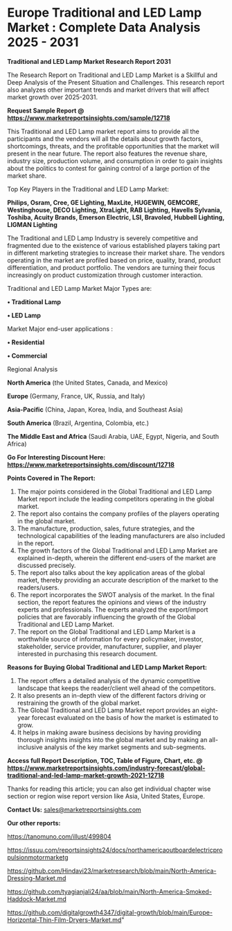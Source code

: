 # Europe Traditional and LED Lamp Market : Complete Data Analysis 2025 - 2031

<strong>Traditional and LED Lamp Market Research Report 2031</strong>

The Research Report on Traditional and LED Lamp Market is a Skillful and Deep Analysis of the Present Situation and Challenges. This research report also analyzes other important trends and market drivers that will affect market growth over 2025-2031.

<strong>Request Sample Report @ <a href=https://www.marketreportsinsights.com/sample/12718>https://www.marketreportsinsights.com/sample/12718</a></strong>

This Traditional and LED Lamp market report aims to provide all the participants and the vendors will all the details about growth factors, shortcomings, threats, and the profitable opportunities that the market will present in the near future. The report also features the revenue share, industry size, production volume, and consumption in order to gain insights about the politics to contest for gaining control of a large portion of the market share.

Top Key Players in the Traditional and LED Lamp Market:

<strong>Philips, Osram, Cree, GE Lighting, MaxLite, HUGEWIN, GEMCORE, Westinghouse, DECO Lighting, XtraLight, RAB Lighting, Havells Sylvania, Toshiba, Acuity Brands, Emerson Electric, LSI, Bravoled, Hubbell Lighting, LIGMAN Lighting</strong>

The Traditional and LED Lamp Industry is severely competitive and fragmented due to the existence of various established players taking part in different marketing strategies to increase their market share. The vendors operating in the market are profiled based on price, quality, brand, product differentiation, and product portfolio. The vendors are turning their focus increasingly on product customization through customer interaction.

Traditional and LED Lamp Market Major Types are:

<strong>• Traditional Lamp

• LED Lamp</strong>

Market Major end-user applications :

<strong>• Residential

• Commercial</strong>

Regional Analysis

</u><strong><b>North America</b></strong> (the United States, Canada, and Mexico)

<strong><b>Europe </b></strong>(Germany, France, UK, Russia, and Italy)

<strong><b>Asia-Pacific</b></strong> (China, Japan, Korea, India, and Southeast Asia)

<strong><b>South America</b></strong> (Brazil, Argentina, Colombia, etc.)

<strong><b>The Middle East and Africa</b></strong> (Saudi Arabia, UAE, Egypt, Nigeria, and South Africa)

<strong>Go For Interesting Discount Here: <a href=https://www.marketreportsinsights.com/discount/12718>https://www.marketreportsinsights.com/discount/12718</a></strong>

<strong>Points Covered in The Report:</strong>
<ol>
  <li>The major points considered in the Global Traditional and LED Lamp Market report include the leading competitors operating in the global market.</li>
  <li>The report also contains the company profiles of the players operating in the global market.</li>
  <li>The manufacture, production, sales, future strategies, and the technological capabilities of the leading manufacturers are also included in the report.</li>
  <li>The growth factors of the Global Traditional and LED Lamp Market are explained in-depth, wherein the different end-users of the market are discussed precisely.</li>
  <li>The report also talks about the key application areas of the global market, thereby providing an accurate description of the market to the readers/users.</li>
  <li>The report incorporates the SWOT analysis of the market. In the final section, the report features the opinions and views of the industry experts and professionals. The experts analyzed the export/import policies that are favorably influencing the growth of the Global Traditional and LED Lamp Market.</li>
  <li>The report on the Global Traditional and LED Lamp Market is a worthwhile source of information for every policymaker, investor, stakeholder, service provider, manufacturer, supplier, and player interested in purchasing this research document.</li>
</ol>
<strong>Reasons for Buying Global Traditional and LED Lamp Market Report:</strong>

<ol>
  <li>The report offers a detailed analysis of the dynamic competitive landscape that keeps the reader/client well ahead of the competitors.</li>
  <li>It also presents an in-depth view of the different factors driving or restraining the growth of the global market.</li>
  <li>The Global Traditional and LED Lamp Market report provides an eight-year forecast evaluated on the basis of how the market is estimated to grow.</li>
  <li>It helps in making aware business decisions by having providing thorough insights insights into the global market and by making an all-inclusive analysis of the key market segments and sub-segments.</li>
</ol>
<strong>Access full Report Description, TOC, Table of Figure, Chart, etc. @ <a href=https://www.marketreportsinsights.com/industry-forecast/global-traditional-and-led-lamp-market-growth-2021-12718>https://www.marketreportsinsights.com/industry-forecast/global-traditional-and-led-lamp-market-growth-2021-12718</a></strong>


Thanks for reading this article; you can also get individual chapter wise section or region wise report version like Asia, United States, Europe.

<strong>Contact Us:</strong>
sales@marketreportsinsights.com

<strong>Our other reports:</strong>

<a href=https://tanomuno.com/illust/499804>https://tanomuno.com/illust/499804</a>

<a href=https://issuu.com/reportsinsights24/docs/northamericaoutboardelectricpropulsionmotormarketg>https://issuu.com/reportsinsights24/docs/northamericaoutboardelectricpropulsionmotormarketg</a>

<a href=https://github.com/Hindavi23/marketresearch/blob/main/North-America-Dressing-Market.md>https://github.com/Hindavi23/marketresearch/blob/main/North-America-Dressing-Market.md</a>

<a href=https://github.com/tyagianjali24/aa/blob/main/North-America-Smoked-Haddock-Market.md>https://github.com/tyagianjali24/aa/blob/main/North-America-Smoked-Haddock-Market.md</a>

<a href=https://github.com/digitalgrowth4347/digital-growth/blob/main/Europe-Horizontal-Thin-Film-Dryers-Market.md>https://github.com/digitalgrowth4347/digital-growth/blob/main/Europe-Horizontal-Thin-Film-Dryers-Market.md</a>"
